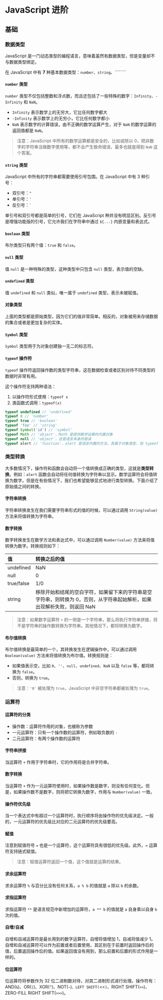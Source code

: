 # JavaScript 进阶

## 基础

### 数据类型

JavaScript 是一门动态类型的编程语言，意味着虽然有数据类型，但是变量却不与数据类型绑定。

在 JavaScript 中有 **7** 种基本数据类型：`number`、`string`、````````

#### `number` 类型

`number` 类型不仅包括整数和浮点数，而且还包括了一些特殊的数字：`Infinity`、`-Infinity` 和 `NaN`。

- `Infinity` 表示数学上的无穷大，它比任何数字都大
- `-Infinity` 表示数学上的无穷小，它比任何数字都小
- `NaN` 表示数字的计算错误，由不正确的数学运算产生，对于 `NaN` 的数学运算的返回值都是 `NaN`。

> 注意：JavaScript 中所有的数学运算都是安全的，比如说除以 0，把非数字的字符串当做数字使用等，都不会产生致命错误，最多也就是得到 `NaN` 这个答案。

#### `string` 类型

JavaScript 中所有的字符串都需要使用引号包围。在 JavaScript 中有 3 种引号：

- 双引号：` " `
- 单引号：` ' `
- 反引号：`` ` ``

单引号和双引号都是简单的引号，它们在 JavaScript 种并没有明显区别。反引号是增强功能版的引号，它允许我们在字符串中通过 `${...}` 内嵌变量和表达式。

#### `boolean` 类型

布尔类型只有两个值：`true` 和 `false`。

#### `null` 类型

值 `null` 是一种特殊的类型，这种类型中只包含 `null` 类型，表示值的空缺。

#### `undefined` 类型

值 `undefined` 和 `null` 类似，唯一属于 `undefined` 类型，表示未被赋值。

#### 对象类型

上面的类型都是原始类型，因为它们的值非常简单。相反的，对象被用来存储数据的集合或者是更加复杂的实体。

#### `Symbol` 类型

`Symbol` 类型用于为对象创建独一无二的标志符。

#### `typeof` 操作符

`typeof` 操作符返回操作数的类型字符串，这在数据检查或者区别对待不同类型的数据时非常有用。

这个操作符支持两种语法：

1. 以操作符形式使用：`typeof x`
1. 类函数式调用：`typeof(x)`

```js
typeof undefined // 'undefined'
typeof 0 // 'number'
typeof true // 'boolean'
typeof 'foo' // 'string'
typeof Symbol('id') // 'symbol'
typeof Math // 'object'，Math 是提供数学运算的内置对象
typeof null // 'object'，这是语言本身的错误
typeof alert // 'function'，alert 是语言内置的方法，其属于对象类型，但 typeof 中对其进行了区别对待
```

### 类型转换

大多数情况下，操作符和函数会自动将一个值转换成正确的类型，这就是**类型转换**。例如：`alert` 函数会自动将任何值转换为字符串以显示。数学运算符会将值转换为数字。但是在有些情况下，我们也希望能够显式地进行类型转换。下面介绍了原始值之间的转换。

#### 字符串转换

字符串转换发生在我们需要字符串形式的值的时候，可以通过调用 `String(value)` 方法来将值转换为字符串。

#### 数字转换

数字转换发生在数学方法和表达式中，可以通过调用 `Number(value)` 方法来将值转换为数字。转换规则如下：

| 值 | 转换之后的值 | 
| :-- | :-- |
| undefined | NaN |
| null | 0 |
| true/false | 1/0 |
| string | 移除开始和结尾的空白字符，如果留下来的字符串是空字符串，则转换为 0，否则，从字符串起始解析，如果出现解析失败，则返回 NaN |

> 注意：如果数字运算符 `+` 的一侧是一个字符串，那么将执行字符串拼接，将不是字符串的操作数转换为字符串。其他情况下，都将转换为数字。

#### 布尔值转换

布尔值转换是最简单的一个，其转换发生在逻辑操作中，可以通过调用 `Boolean(value)` 方法来将值转换为布尔值。转换规则是：

- 如果值表示空，比如 `0`、`''`、`null`、`undefined`、`NaN` 以及 `false` 等，都将转换为 `false`。
- 否则，转换为 `true`。

> 注意：`'0'` 被处理为 `true`，JavaScript 中非空字符串都被处理为 `true`。

### 运算符

#### 运算符的分类

- 操作数：运算符作用的对象，也被称为参数
- 一元运算符：只有一个操作数的运算符，例如取负数的 `-`
- 二元运算符：有两个操作数的运算符

#### 字符串拼接

当运算符 `+` 作用于字符串时，它的作用将是合并字符串。

#### 数字转换

当运算符 `+` 作为一元运算符使用时，如果操作数是数字，则没有任何变化。但是，如果操作数不是数字，则将把它转换为数字，作用与 `Number(value)` 一致。

#### 操作符优先级

当一个表达式中有超过一个运算符时，执行顺序将由操作符的优先级决定。一般的，一元运算符的优先级比对应的二元运算符的优先级要高。

#### 赋值

注意到赋值符号 `=` 也是一个运算符，这个运算符具有很低的优先级。此外，`=` 运算符支持链式赋值。

> 注意：赋值运算符返回一个值，这个值就是运算的结果。

#### 求余运算符

求余运算符 `%` 与百分比没有任何关系，`a % b` 的值就是 `a` 除以 `b` 的余数。

#### 求指运算符

求指运算符 `**` 是语言规范中新增加的运算符，`a ** b` 的值就是 `a` 自身乘以自身 `b` 次的值。

#### 自增/自减

自增和自减运算符是最长用到的数字运算符，自增将值增加 1，自减将值减少 1。自增和自减运算符可以作为前置或者后置使用，其区别在于前置时返回操作后的值，后置返回操作后的值。如果返回值没有用到，那么前置和后置的形式作用是一样的。

#### 位运算符

位运算符将参数作为 32 位二进制数对待，对其二进制形式进行处理。操作符有：AND(`&`)、OR(`|`)、XOR(`^`)、NOT(`~`)`、LEFT SHIFT(`<<`)`、RIGHT SHIFT(`>>`)、ZERO-FILL RIGHT SHIFT(`>>>`)。







